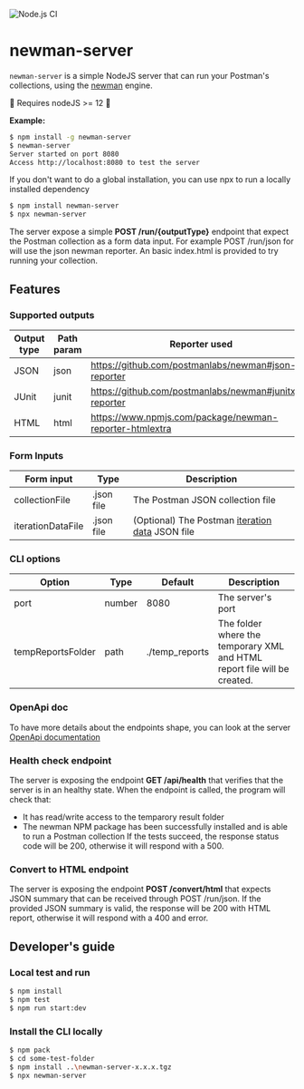 ![Node.js CI](https://github.com/criteo/newman-server/actions/workflows/node.js.yml/badge.svg)

# newman-server 

`newman-server` is a simple NodeJS server that can run your Postman's collections, using the [newman](https://github.com/postmanlabs/newman) engine.

🚩 Requires nodeJS >= 12 🚩

**Example:**

```sh
$ npm install -g newman-server
$ newman-server
Server started on port 8080
Access http://localhost:8080 to test the server
```

If you don't want to do a global installation, you can use npx to run a locally installed dependency
```sh
$ npm install newman-server
$ npx newman-server
```

The server expose a simple **POST /run/{outputType}** endpoint that expect the Postman collection as a form data input. For example POST /run/json for will use the json newman reporter.
An basic index.html is provided to try running your collection.

## Features

### Supported outputs
|  Output type | Path param | Reporter used                                           |
|--------------|------------|---------------------------------------------------------|
| JSON         | json       | https://github.com/postmanlabs/newman#json-reporter     |
| JUnit        | junit      | https://github.com/postmanlabs/newman#junitxml-reporter |
| HTML         | html       | https://www.npmjs.com/package/newman-reporter-htmlextra |

### Form Inputs
|  Form input       | Type       | Description                                             |
|-------------------|------------|---------------------------------------------------------|
| collectionFile    | .json file | The Postman JSON collection file                        |
| iterationDataFile | .json file | (Optional) The Postman [iteration data](https://learning.postman.com/docs/running-collections/working-with-data-files/) JSON file |

### CLI options
|  Option           | Type   | Default        | Description                        |
|-------------------|--------|----------------|------------------------------------|
| port              | number | 8080           | The server's port                  |
| tempReportsFolder | path   | ./temp_reports | The folder where the temporary XML and HTML report file will be created.  |

### OpenApi doc
To have more details about the endpoints shape, you can look at the server [OpenApi documentation]( https://editor.swagger.io/?url=https://raw.githubusercontent.com/criteo/newman-server/main/public/openapi.yaml)

### Health check endpoint
The server is exposing the endpoint **GET /api/health** that verifies that the server is in an healthy state. When the endpoint is called, the program will check that:
- It has read/write access to the temparory result folder
- The newman NPM package has been successfully installed and is able to run a Postman collection
If the tests succeed, the response status code will be 200, otherwise it will respond with a 500.

### Convert to HTML endpoint
The server is exposing the endpoint **POST /convert/html** that expects JSON summary that can be received through POST /run/json. If the provided JSON summary is valid, the response will be 200 with HTML report, otherwise it will respond with a 400 and error.

## Developer's guide

### Local test and run
```sh
$ npm install
$ npm test
$ npm run start:dev
```

### Install the CLI locally
```sh
$ npm pack 
$ cd some-test-folder
$ npm install ..\newman-server-x.x.x.tgz
$ npx newman-server
```
